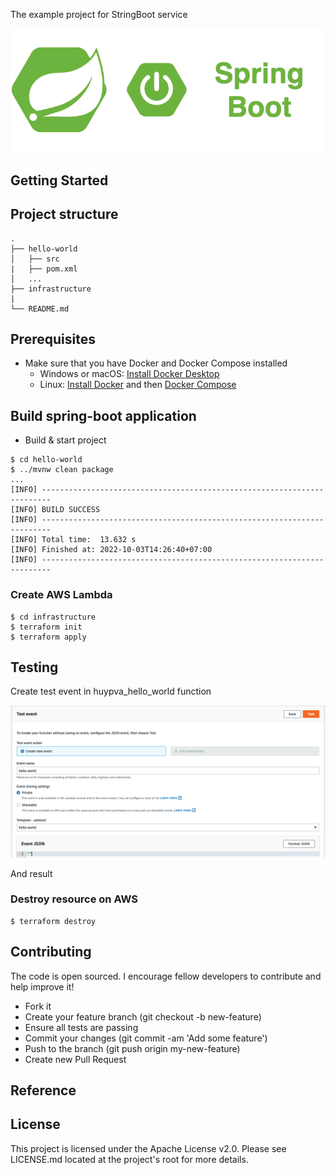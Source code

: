 The example project for StringBoot service

<div align="center">
    <img src="./assets/images/spring_boot_icon.png"/>
</div>

## Getting Started

## Project structure
```
.
├── hello-world
│   ├── src
|   ├── pom.xml
│   ...
├── infrastructure
|
└── README.md
```

## Prerequisites
- Make sure that you have Docker and Docker Compose installed
  - Windows or macOS:
    [Install Docker Desktop](https://www.docker.com/get-started)
  - Linux: [Install Docker](https://www.docker.com/get-started) and then
    [Docker Compose](https://github.com/docker/compose)

## Build spring-boot application

- Build & start project
```shell script
$ cd hello-world
$ ../mvnw clean package
...
[INFO] ------------------------------------------------------------------------
[INFO] BUILD SUCCESS
[INFO] ------------------------------------------------------------------------
[INFO] Total time:  13.632 s
[INFO] Finished at: 2022-10-03T14:26:40+07:00
[INFO] ------------------------------------------------------------------------
```

### Create AWS Lambda 

```shell script
$ cd infrastructure
$ terraform init
$ terraform apply
```

## Testing

Create test event in huypva_hello_world function

<div align="center">
    <img src="./assets/images/test_event.png"/>
</div>

And result

### Destroy resource on AWS

```shell script
$ terraform destroy
```

## Contributing

The code is open sourced. I encourage fellow developers to contribute and help improve it!

- Fork it
- Create your feature branch (git checkout -b new-feature)
- Ensure all tests are passing
- Commit your changes (git commit -am 'Add some feature')
- Push to the branch (git push origin my-new-feature)
- Create new Pull Request

## Reference

## License
This project is licensed under the Apache License v2.0. Please see LICENSE.md located at the project's root for more details.